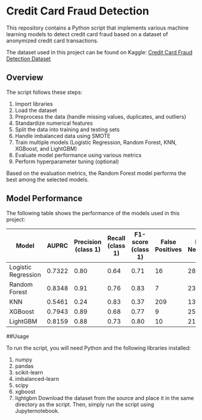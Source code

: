 # Credit Card Fraud Detection

This repository contains a Python script that implements various machine learning models to detect credit card fraud based on a dataset of anonymized credit card transactions.

The dataset used in this project can be found on Kaggle: [Credit Card Fraud Detection Dataset](https://www.kaggle.com/datasets/mlg-ulb/creditcardfraud)

## Overview

The script follows these steps:

1. Import libraries
2. Load the dataset
3. Preprocess the data (handle missing values, duplicates, and outliers)
4. Standardize numerical features
5. Split the data into training and testing sets
6. Handle imbalanced data using SMOTE
7. Train multiple models (Logistic Regression, Random Forest, KNN, XGBoost, and LightGBM)
8. Evaluate model performance using various metrics
9. Perform hyperparameter tuning (optional)

Based on the evaluation metrics, the Random Forest model performs the best among the selected models.

## Model Performance

The following table shows the performance of the models used in this project:

| Model              | AUPRC    | Precision (class 1) | Recall (class 1) | F1-score (class 1) | False Positives | False Negatives |
|--------------------|----------|---------------------|------------------|--------------------|-----------------|-----------------|
| Logistic Regression| 0.7322   | 0.80                | 0.64             | 0.71               | 16              | 28              |
| Random Forest      | 0.8348   | 0.91                | 0.76             | 0.83               | 7               | 23              |
| KNN                | 0.5461   | 0.24                | 0.83             | 0.37               | 209             | 13              |
| XGBoost            | 0.7943   | 0.89                | 0.68             | 0.77               | 9               | 25              |
| LightGBM           | 0.8159   | 0.88                | 0.73             | 0.80               | 10              | 21              |

##Usage

To run the script, you will need Python and the following libraries installed:

1. numpy
2. pandas
3. scikit-learn
4. imbalanced-learn
5. scipy
6. xgboost
7. lightgbm
Download the dataset from the source and place it in the same directory as the script. Then, simply run the script using Jupyternotebook.
